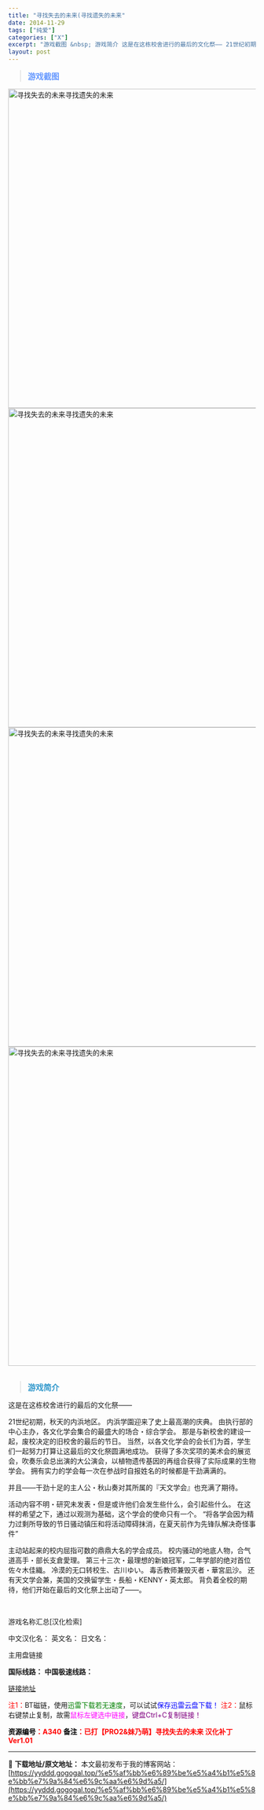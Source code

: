 ```yaml
---
title: "寻找失去的未来(寻找遗失的未来"
date: 2014-11-29
tags: ["纯爱"]
categories: ["X"]
excerpt: "游戏截图 &nbsp; 游戏简介 这是在这栋校舍进行的最后的文化祭—— 21世纪初期，秋天的内浜地区。 内浜学園迎来了史上最高潮的庆典。 由执行部的中心主办，各文化学会集合的最盛大的场合・综合学会。 那是与新校舍的建设一起，废校决定的旧校舍的最后的节日。 当然，以各文化学会的会长们为首，学生们一起努&hellip;"
layout: post
---
```


<div>
<blockquote><b><span style="font-size: 12pt; color: #6699ff;">游戏截图</span></b></blockquote>
<div><img title="点击放大" src="https://yyddd.gogogal.top/wp-content/uploads/2025/04/20250430_681200bec1e8f.webp" alt="寻找失去的未来寻找遗失的未来" width="650" /></div>
<div><img title="点击放大" src="https://yyddd.gogogal.top/wp-content/uploads/2025/04/20250430_681200c2b8346.webp" alt="寻找失去的未来寻找遗失的未来" width="650" /></div>
<div><img title="点击放大" src="https://yyddd.gogogal.top/wp-content/uploads/2025/04/20250430_681200c4eafb4.webp" alt="寻找失去的未来寻找遗失的未来" width="650" /></div>
<div><img title="点击放大" src="https://yyddd.gogogal.top/wp-content/uploads/2025/04/20250430_681200c76af24.webp" alt="寻找失去的未来寻找遗失的未来" width="650" /></div>
&nbsp;
<blockquote><b><span style="font-size: 12pt; color: #3399cc;">游戏简介</span></b></blockquote>
<div>这是在这栋校舍进行的最后的文化祭——

21世纪初期，秋天的内浜地区。
内浜学園迎来了史上最高潮的庆典。
由执行部的中心主办，各文化学会集合的最盛大的场合・综合学会。
那是与新校舍的建设一起，废校决定的旧校舍的最后的节日。
当然，以各文化学会的会长们为首，学生们一起努力打算让这最后的文化祭圆满地成功。
获得了多次奖项的美术会的展览会，吹奏乐会总出演的大公演会，以植物遗传基因的再组合获得了实际成果的生物学会。
拥有实力的学会每一次在参战时自报姓名的时候都是干劲满满的。

并且——干劲十足的主人公・秋山奏对其所属的『天文学会』也充满了期待。

活动内容不明・研究未发表・但是或许他们会发生些什么，会引起些什么。
在这样的希望之下，通过以观测为基础，这个学会的使命只有一个。
“将各学会因为精力过剩所导致的节日骚动镇压和将活动障碍抹消，在夏天前作为先锋队解决奇怪事件”

主动站起来的校内屈指可数的鼎鼎大名的学会成员。
校内骚动的地底人物，合气道高手・部长支倉愛理。
第三十三次・最理想的新娘冠军，二年学部的绝对首位佐々木佳織。
冷漠的无口转校生、古川ゆい。
毒舌教师兼毁灭者・華宮凪沙。
还有天文学会兼，美国的交换留学生・長船・KENNY・英太郎。
背负着全校的期待，他们开始在最后的文化祭上出动了——。</div>
&nbsp;

游戏名称汇总[汉化检索]

中文汉化名：
英文名：
日文名：
</div>
<div class="panel panel-primary">
<div class="panel-heading">主用盘链接</div>
<div class="panel-body">

<b>国际线路：</b>
<b>中国极速线路：</b>

<!--wechatfans start-->

<a href="https://pan.xunlei.com/s/VOSXESfm_A_t06J5WF0WGfRpA1?pwd=xxwp#">链接地址</a>

<!--wechatfans end-->
<span style="color: #ff0000;">注1：</span>BT磁链，使用<span style="color: #008000;">迅雷下载若无速度</span>，可以试试<span style="color: #0000ff;">保存迅雷云盘下载！</span>
<span style="color: #ff0000;">注2：</span>鼠标右键禁止复制，故需<span style="color: #ff00ff;">鼠标左键选中链接</span>，<span style="color: #800080;">键盘Ctrl+C复制链接！</span>

</div>
<div class="panel-footer"><span style="color: #ff0000;"><b><span style="color: #000000;">资源编号</span>：A340</b></span>
<span style="color: #ff0000;"><b><span style="color: #000000;">备注</span>：已打【PRO2&amp;妹乃萌】寻找失去的未来 汉化补丁Ver1.01</b></span></div>
</div>

---
📖 **下载地址/原文地址：** 本文最初发布于我的博客网站：[https://yyddd.gogogal.top/%e5%af%bb%e6%89%be%e5%a4%b1%e5%8e%bb%e7%9a%84%e6%9c%aa%e6%9d%a5/](https://yyddd.gogogal.top/%e5%af%bb%e6%89%be%e5%a4%b1%e5%8e%bb%e7%9a%84%e6%9c%aa%e6%9d%a5/)
